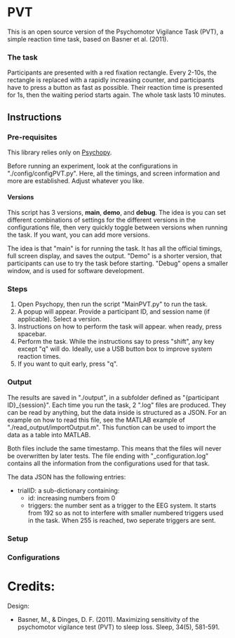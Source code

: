 # PVT
This is an open source version of the Psychomotor Vigilance Task (PVT), a simple reaction time task, based on Basner et al. (2011).

### The task
Participants are presented with a red fixation rectangle. Every 2-10s, the rectangle is replaced with a rapidly increasing counter, and participants have to press a button as fast as possible. Their reaction time is presented for 1s, then the waiting period starts again. The whole task lasts 10 minutes. 

## Instructions

### Pre-requisites
This library relies only on [Psychopy](https://psychopy.org/).

Before running an experiment, look at the configurations in "./config/configPVT.py". Here, all the timings, and screen information and more are established. Adjust whatever you like.

#### Versions
This script has 3 versions, **main**, **demo**, and **debug**. The idea is you can set different combinations of settings for the different versions in the configurations file, then very quickly toggle between versions when running the task. If you want, you can add more versions. 

The idea is that "main" is for running the task. It has all the official timings, full screen display, and saves the output. "Demo" is a shorter version, that participants can use to try the task before starting. "Debug" opens a smaller window, and is used for software development.

### Steps
1. Open Psychopy, then run the script "MainPVT.py" to run the task. 
2. A popup will appear. Provide a participant ID, and session name (if applicable). Select a version.
3. Instructions on how to perform the task will appear. when ready, press spacebar.
4. Perform the task. While the instructions say to press "shift", any key except "q" will do. Ideally, use a USB button box to improve system reaction times.
5. If you want to quit early, press "q". 

### Output
The results are saved in "./output", in a subfolder defined as "{participant ID}_{session}". Each time you run the task, 2 ".log" files are produced. They can be read by anything, but the data inside is structured as a JSON. For an example on how to read this file, see the MATLAB example of "./read_output/importOutput.m". This function can be used to import the data as a table into MATLAB.

Both files include the same timestamp. This means that the files will never be overwritten by later tests. The file ending with "_configuration.log" contains all the information from the configurations used for that task.

The data JSON has the following entries:
- trialID: a sub-dictionary containing:
  - id: increasing numbers from 0
  - triggers: the number sent as a trigger to the EEG system. It starts from 192 so as not to interfere with smaller numbered triggers used in the task. When 255 is reached, two seperate triggers are sent.




### Setup


### Configurations




# Credits:

Design:

- Basner, M., & Dinges, D. F. (2011). Maximizing sensitivity of the psychomotor vigilance test (PVT) to sleep loss. Sleep, 34(5), 581-591.
